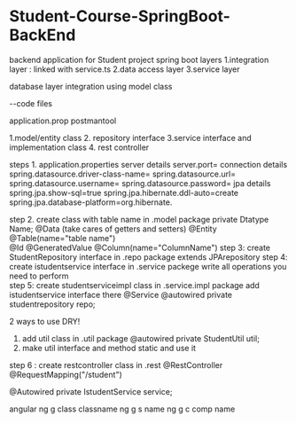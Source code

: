 # Student-Course-SpringBoot-BackEnd
 backend application for Student project
 spring boot layers
1.integration layer : linked with service.ts
2.data access layer
3.service layer

database layer integration using model class

--code files
 
application.prop
postmantool

1.model/entity class
2. repository interface
3.service interface and implementation class
4. rest controller


steps 1. application.properties
 server details
	server.port=
 connection details
	spring.datasource.driver-class-name=
	spring.datasource.url=
	spring.datasource.username=
	spring.datasource.password=
 jpa details 
	spring.jpa.show-sql=true
	spring.jpa.hibernate.ddl-auto=create
	spring.jpa.database-platform=org.hibernate.

step 2. create class with table name in .model package
 private Dtatype Name;
 @Data (take cares of getters and setters)
 @Entity
 @Table(name="table name")	
 @Id
 @GeneratedValue
 @Column(name="ColumnName")
step 3: create StudentRepository interface in .repo package
 extends JPArepository
step 4: create istudentservice  interface in .service  packege
 write all operations you need to perform  
step 5: create studentserviceimpl class in .service.impl package
 add istudentservice interface there
 @Service 
 @autowired
private studentrepository repo;

2 ways to use DRY!
1. add util class in .util package
@autowired
private StudentUtil util;
2. make util interface and method static and use it

step 6 : create restcontroller class in .rest
@RestController
@RequestMapping("/student")

@Autowired
private IstudentService service;

angular 
ng g class classname
ng g s name
ng g c comp name
